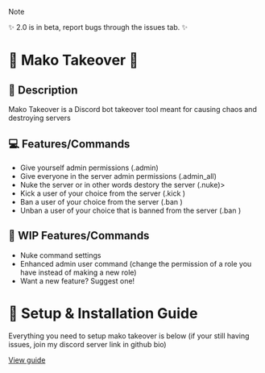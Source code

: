 > [!NOTE]
> ✨ 2.0 is in beta, report bugs through the issues tab. ✨

# 🦈 Mako Takeover 🦈

## 📰 Description
<P>Mako Takeover is a Discord bot takeover tool meant for causing chaos and destroying servers</P>

## 💻 Features/Commands
<ul>
  <li>Give yourself admin permissions (.admin)</li>
  <li>Give everyone in the server admin permissions (.admin_all)</li>
  <li>Nuke the server or in other words destory the server (.nuke)></li>
  <li>Kick a user of your choice from the server (.kick <user>)</li>
  <li>Ban a user of your choice from the server (.ban <user>)</li>
  <li>Unban a user of your choice that is banned from the server (.ban <user>)</li>
</ul>

## 🔧 WIP Features/Commands
<ul>
  <li>Nuke command settings</li>
  <li>Enhanced admin user command (change the permission of a role you have instead of making a new role)</li>
  <li>Want a new feature? Suggest one!</li>
</ul>

# 📝 Setup & Installation Guide
<p>Everything you need to setup mako takeover is below (if your still having issues, join my discord server link in github bio)</p>
<a href="https://github.com/Memerip/Mako-Takeover/blob/main/setup.txt">View guide</a>

